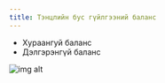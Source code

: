 ```yaml
---
title: Тэнцлийн бус гүйлгээний баланс
---
```


-	Хураангуй баланс
-	Дэлгэрэнгүй баланс

![img alt](/img/img35.png)
